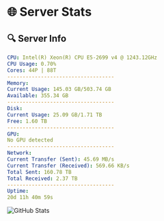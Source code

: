 # 🌐 Server Stats
## 🔍 Server Info
```yaml
CPU: Intel(R) Xeon(R) CPU E5-2699 v4 @ 1243.12GHz
CPU Usage: 0.70%
Cores: 44P | 88T
-----------------------------------
Memory:
Current Usage: 145.03 GB/503.74 GB
Available: 355.34 GB
-----------------------------------
Disk:
Current Usage: 25.09 GB/1.71 TB
Free: 1.60 TB
-----------------------------------
GPU:
No GPU detected
-----------------------------------
Network:
Current Transfer (Sent): 45.69 MB/s
Current Transfer (Received): 569.66 KB/s
Total Sent: 160.78 TB
Total Received: 2.37 TB
-----------------------------------
Uptime:
20d 11h 40m 59s
```
![GitHub Stats](https://img.shields.io/badge/Updated-2025-02-28_10:24:17-blue)